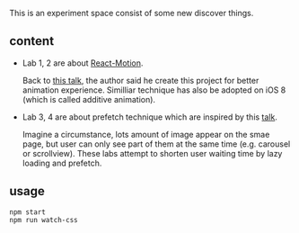 
This is an experiment space consist of some new discover things.

## content

- Lab 1, 2 are about [React-Motion](https://github.com/chenglou/react-motion).

  Back to [this talk](https://www.youtube.com/watch?v=1tavDv5hXpo), the author said he create this project for better animation experience. Similliar technique has also be adopted on iOS 8 (which is called additive animation).


- Lab 3, 4 are about prefetch technique which are inspired by this [talk](https://www.youtube.com/watch?v=V8oTJ8OZ5S0).

  Imagine a circumstance, lots amount of image appear on the smae page, but user can only see part of them at the same time (e.g. carousel or scrollview). These labs attempt to shorten user waiting time by lazy loading and prefetch.

## usage

```
npm start
npm run watch-css
```
